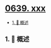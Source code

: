 # [0639. xxx](https://github.com/Tdahuyou/TNotes.leetcode/tree/main/notes/0639.%20xxx)

<!-- region:toc -->

- [1. 📝 概述](#1--概述)

<!-- endregion:toc -->

## 1. 📝 概述
